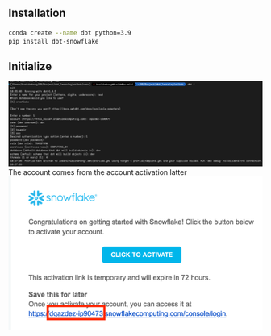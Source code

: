 
## Installation
```bash
conda create --name dbt python=3.9
pip install dbt-snowflake
```


## Initialize
![image](init.png)
The account comes from the account activation latter
![image](account.png)